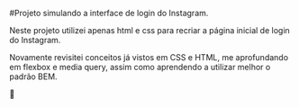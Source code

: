 #Projeto simulando a interface de login do Instagram.

Neste projeto utilizei apenas html e css para recriar a página inicial de login do Instagram.

Novamente revisitei conceitos já vistos em CSS e HTML, me aprofundando em flexbox e media query, assim como aprendendo a utilizar melhor o padrão BEM.

:rocket: